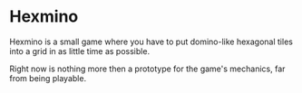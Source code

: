 # Hexmino
Hexmino is a small game where you have to put domino-like hexagonal tiles into a grid in as little time as possible.

Right now is nothing more then a prototype for the game's mechanics, far from being playable. 

